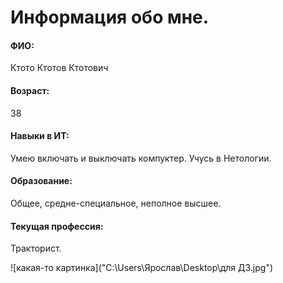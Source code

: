 # Информация обо мне.

#### ФИО:
Ктото Ктотов Ктотович

#### Возраст:
38

#### Навыки в ИТ:
Умею включать и выключать компуктер. Учусь в Нетологии.

#### Образование:
Общее, средне-специальное, неполное высшее.

#### Текущая профессия:
Тракторист.

![какая-то картинка]("C:\Users\Ярослав\Desktop\для ДЗ.jpg")